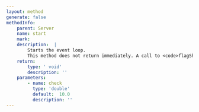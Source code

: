 ```yaml
---
layout: method
generate: false
methodInfo:
    parent: Server
    name: start
    mark:  
    description:  |
        Starts the event loop.
        This method does not return immediately. A call to <code>flagShutDown()</code> will cause the event loop to exit after the current iteration.
    return:
        type: ' void'
        description: ''
    parameters:
        - name: check
          type: 'double'
          default:  10.0
          description: ''
---
```

